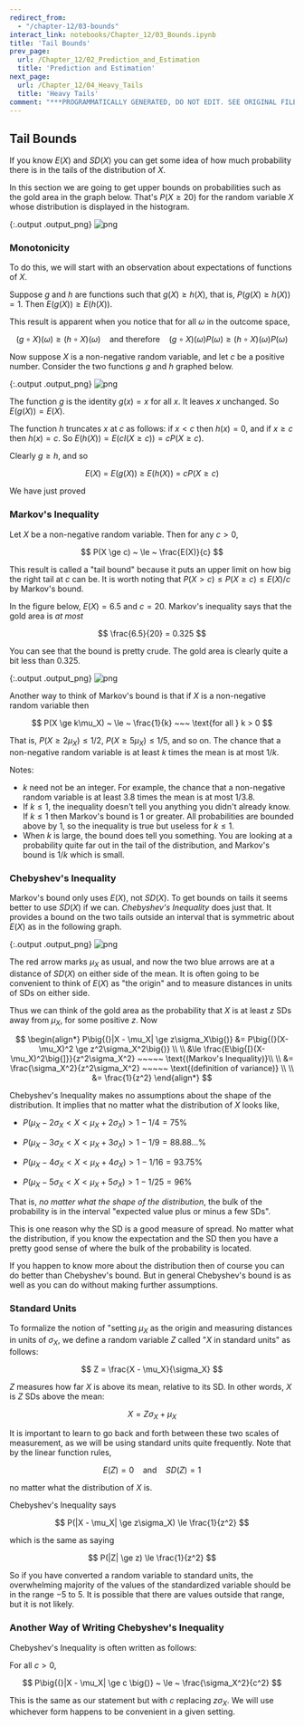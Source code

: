 ```yaml
---
redirect_from:
  - "/chapter-12/03-bounds"
interact_link: notebooks/Chapter_12/03_Bounds.ipynb
title: 'Tail Bounds'
prev_page:
  url: /Chapter_12/02_Prediction_and_Estimation
  title: 'Prediction and Estimation'
next_page:
  url: /Chapter_12/04_Heavy_Tails
  title: 'Heavy Tails'
comment: "***PROGRAMMATICALLY GENERATED, DO NOT EDIT. SEE ORIGINAL FILES IN /notebooks***"
---
```


## Tail Bounds

If you know $E(X)$ and $SD(X)$ you can get some idea of how much probability there is in the tails of the distribution of $X$. 

In this section we are going to get upper bounds on probabilities such as the gold area in the graph below. That's $P(X \ge 20)$ for the random variable $X$ whose distribution is displayed in the histogram.





{:.output .output_png}
![png](../images/Chapter_12/03_Bounds_2_0.png)



### Monotonicity
To do this, we will start with an observation about expectations of functions of $X$.

Suppose $g$ and $h$ are functions such that $g(X) \ge h(X)$, that is, $P(g(X) \ge h(X)) = 1$. Then $E(g(X)) \ge E(h(X))$.

This result is apparent when you notice that for all $\omega$ in the outcome space,

$$
(g \circ X)(\omega) \ge (h \circ X)(\omega) ~~~~ \text{and therefore} ~~~~
(g \circ X)(\omega)P(\omega) \ge (h \circ X)(\omega)P(\omega)
$$

Now suppose $X$ is a non-negative random variable, and let $c$ be a positive number. Consider the two functions $g$ and $h$ graphed below.





{:.output .output_png}
![png](../images/Chapter_12/03_Bounds_5_0.png)



The function $g$ is the identity $g(x) = x$ for all $x$. It leaves $x$ unchanged. So $E(g(X)) = E(X)$.

The function $h$ truncates $x$ at $c$ as follows: if $x < c$ then $h(x) = 0$, and if $x \ge c$ then $h(x) = c$. So $E(h(X)) = E(cI(X \ge c)) = cP(X \ge c)$.

Clearly $g \ge h$, and so

$$
E(X) ~ = ~ E(g(X)) ~ \ge ~ E(h(X)) ~ =  ~ cP(X \ge c)
$$

We have just proved

### Markov's Inequality
Let $X$ be a non-negative random variable. Then for any $c > 0$, 

$$
P(X \ge c) ~ \le ~ \frac{E(X)}{c}
$$

This result is called a "tail bound" because it puts an upper limit on how big the right tail at $c$ can be. It is worth noting that $P(X > c) \le P(X \ge c) \le E(X)/c$ by Markov's bound.

In the figure below, $E(X) = 6.5$ and $c = 20$. Markov's inequality says that the gold area is *at most*

$$
\frac{6.5}{20} = 0.325
$$

You can see that the bound is pretty crude. The gold area is clearly quite a bit less than 0.325.





{:.output .output_png}
![png](../images/Chapter_12/03_Bounds_7_0.png)



Another way to think of Markov's bound is that if $X$ is a non-negative random variable then

$$
P(X \ge k\mu_X) ~ \le ~ \frac{1}{k} ~~~ \text{for all } k > 0
$$

That is, $P(X \ge 2\mu_X) \le 1/2$, $P(X \ge 5\mu_X) \le 1/5$, and so on. The chance that a non-negative random variable is at least $k$ times the mean is at most $1/k$.

Notes:
- $k$ need not be an integer. For example, the chance that a non-negative random variable is at least 3.8 times the mean is at most $1/3.8$.
- If $k \le 1$, the inequality doesn't tell you anything you didn't already know. If $k \le 1$ then Markov's bound is 1 or greater. All probabilities are bounded above by 1, so the inequality is true but useless for $k \le 1$. 
- When $k$ is large, the bound does tell you something. You are looking at a probability quite far out in the tail of the distribution, and Markov's bound is $1/k$ which is small.

### Chebyshev's Inequality
Markov's bound only uses $E(X)$, not $SD(X)$. To get bounds on tails it seems better to use $SD(X)$ if we can. *Chebyshev's Inequality* does just that. It provides a bound on the two tails outside an interval that is symmetric about $E(X)$ as in the following graph.





{:.output .output_png}
![png](../images/Chapter_12/03_Bounds_11_0.png)



The red arrow marks $\mu_X$ as usual, and now the two blue arrows are at a distance of $SD(X)$ on either side of the mean. It is often going to be convenient to think of $E(X)$ as "the origin" and to measure distances in units of SDs on either side.

Thus we can think of the gold area as the probability that $X$ is at least $z$ SDs away from $\mu_X$, for some positive $z$. Now

$$
\begin{align*}
P\big{(}|X - \mu_X| \ge z\sigma_X\big{)} &= P\big{(}(X-\mu_X)^2 \ge z^2\sigma_X^2\big{)} \\ \\
&\le \frac{E\big{[}(X-\mu_X)^2\big{]}}{z^2\sigma_X^2} ~~~~~ \text{(Markov's Inequality)}\\ \\
&= \frac{\sigma_X^2}{z^2\sigma_X^2} ~~~~~ \text{(definition of variance)} \\ \\
&= \frac{1}{z^2}
\end{align*}
$$

Chebyshev's Inequality makes no assumptions about the shape of the distribution. It implies that no matter what the distribution of $X$ looks like,

- $P(\mu_X - 2\sigma_X < X < \mu_X + 2\sigma_X) > 1 - 1/4 = 75\%$

- $P(\mu_X - 3\sigma_X < X < \mu_X + 3\sigma_X) > 1 - 1/9 = 88.88...\%$
- $P(\mu_X - 4\sigma_X < X < \mu_X + 4\sigma_X) > 1 - 1/16 = 93.75\%$
- $P(\mu_X - 5\sigma_X < X < \mu_X + 5\sigma_X) > 1 - 1/25 = 96\%$

That is, *no matter what the shape of the distribution*, the bulk of the probability is in the interval "expected value plus or minus a few SDs".

This is one reason why the SD is a good measure of spread. No matter what the distribution, if you know the expectation and the SD then you have a pretty good sense of where the bulk of the probability is located. 

If you happen to know more about the distribution then of course you can do better than Chebyshev's bound. But in general Chebyshev's bound is as well as you can do without making further assumptions.

### Standard Units
To formalize the notion of "setting $\mu_X$ as the origin and measuring distances in units of $\sigma_X$, we define a random variable $Z$ called "$X$ in standard units" as follows:

$$
Z = \frac{X - \mu_X}{\sigma_X}
$$

$Z$ measures how far $X$ is above its mean, relative to its SD. In other words, $X$ is $Z$ SDs above the mean:

$$
X = Z\sigma_X + \mu_X
$$

It is important to learn to go back and forth between these two scales of measurement, as we will be using standard units quite frequently. Note that by the linear function rules,

$$
E(Z) = 0 ~~~~ \text{and} ~~~~ SD(Z) = 1
$$

no matter what the distribution of $X$ is.

Chebyshev's Inequality says

$$
P(|X - \mu_X| \ge z\sigma_X) \le \frac{1}{z^2}
$$

which is the same as saying

$$
P(|Z| \ge z) \le \frac{1}{z^2}
$$

So if you have converted a random variable to standard units, the overwhelming majority of the values of the standardized variable should be in the range $-5$ to $5$. It is possible that there are values outside that range, but it is not likely.

### Another Way of Writing Chebyshev's Inequality
Chebyshev's Inequality is often written as follows:

For all $c > 0$,

$$
P\big{(}|X - \mu_X| \ge c \big{)} ~ \le ~ \frac{\sigma_X^2}{c^2}
$$

This is the same as our statement but with $c$ replacing $z\sigma_X$. We will use whichever form happens to be convenient in a given setting.
